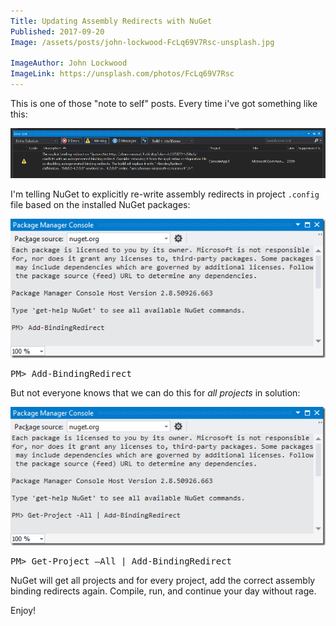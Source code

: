 ```yaml
---
Title: Updating Assembly Redirects with NuGet
Published: 2017-09-20
Image: /assets/posts/john-lockwood-FcLq69V7Rsc-unsplash.jpg

ImageAuthor: John Lockwood
ImageLink: https://unsplash.com/photos/FcLq69V7Rsc
---
```


This is one of those "note to self" posts. Every time i've got something like this:

![](assets/posts/vs-redirect-warning.png)

I'm telling NuGet to explicitly re-write assembly redirects in project `.config` file based on the installed NuGet packages:

![](assets/posts/vs-add-binding-redirect.png)

<pre class="bg-gray-800 rounded text-white font-mono text-base p-2 my-2">
PM> Add-BindingRedirect
</pre>

But not everyone knows that we can do this for _all projects_ in solution:

![](assets/posts/vs-add-binding-redirect-all-projects.png)

<pre class="bg-gray-800 rounded text-white font-mono text-base p-2 my-2">
PM> Get-Project –All | Add-BindingRedirect
</pre>

NuGet will get all projects and for every project, add the correct assembly binding redirects again. Compile, run, and continue your day without rage. 

Enjoy!

